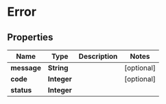 

# Error


## Properties

Name | Type | Description | Notes
------------ | ------------- | ------------- | -------------
**message** | **String** |  |  [optional]
**code** | **Integer** |  |  [optional]
**status** | **Integer** |  | 



